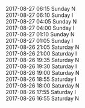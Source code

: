 2017-08-27 06:15 Sunday  N  
2017-08-27 06:10 Sunday  I  
2017-08-27 04:05 Sunday  N  
2017-08-27 04:00 Sunday  I  
2017-08-27 01:10 Sunday  N  
2017-08-27 01:05 Sunday  I  
2017-08-26 21:05 Saturday  N  
2017-08-26 21:00 Saturday  I  
2017-08-26 19:35 Saturday  N  
2017-08-26 19:30 Saturday  I  
2017-08-26 19:00 Saturday  N  
2017-08-26 18:55 Saturday  I  
2017-08-26 18:00 Saturday  N  
2017-08-26 17:55 Saturday  I  
2017-08-26 16:55 Saturday  N  
